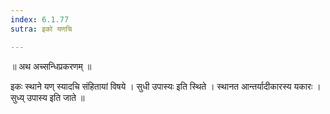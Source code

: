 ```yaml
---
index: 6.1.77
sutra: इको यणचि

---
```

॥ अथ अच्सन्धिप्रकरणम्‌ ॥



 इकः स्थाने यण् स्यादचि संहितायां विषये । सुधी उपास्यः इति स्थिते । स्थानत आन्तर्यादीकारस्य यकारः । सुध्य् उपास्य इति जाते ॥